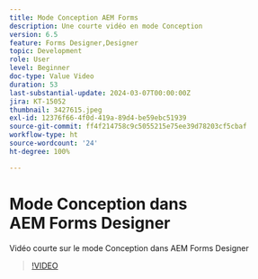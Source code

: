 ```yaml
---
title: Mode Conception AEM Forms
description: Une courte vidéo en mode Conception
version: 6.5
feature: Forms Designer,Designer
topic: Development
role: User
level: Beginner
doc-type: Value Video
duration: 53
last-substantial-update: 2024-03-07T00:00:00Z
jira: KT-15052
thumbnail: 3427615.jpeg
exl-id: 12376f66-4f0d-419a-89d4-be59ebc51939
source-git-commit: ff4f214758c9c5055215e75ee39d78203cf5cbaf
workflow-type: ht
source-wordcount: '24'
ht-degree: 100%

---
```


# Mode Conception dans AEM Forms Designer

Vidéo courte sur le mode Conception dans AEM Forms Designer

>[!VIDEO](https://video.tv.adobe.com/v/3427615/?learn=on)
